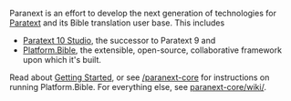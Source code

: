 Paranext is an effort to develop the next generation of technologies for [Paratext](https://paratext.org) and its Bible translation user base. This includes
 * [Paratext 10 Studio](https://paratextstudio.org), the successor to Paratext 9 and
 * [Platform.Bible](https://platform.bible), the extensible, open-source, collaborative framework upon which it's built.

Read about [Getting Started](https://github.com/paranext/paranext/wiki/Getting-Started-with-Platform.Bible-and-Paratext-10-Studio), or see [/paranext-core](https://github.com/paranext/paranext-core) for instructions on running Platform.Bible. For everything else, see [paranext-core/wiki/](https://github.com/paranext/paranext-core/wiki/Platform.Bible-and-Paratext-10-Studio).
